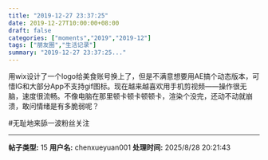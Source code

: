 ```yaml
---
title: "2019-12-27 23:37:25"
date: 2019-12-27T10:00:00+08:00
draft: false
categories: ["moments","2019","2019-12"]
tags: ["朋友圈","生活记录"]
summary: "2019-12-27 23:37:25..."
---
```


用wix设计了一个logo给美食账号换上了，但是不满意想要用AE搞个动态版本，可惜IG和大部分App不支持gif图标。现在越来越喜欢用手机剪视频——操作很无脑，速度很流畅。不像电脑在那里顿卡顿卡顿顿卡，渲染个没完，还动不动就崩溃，敢问情绪是有多脆弱呢？

#无耻地来舔一波粉丝关注

---

**帖子类型:** 15
**用户名:** chenxueyuan001
**处理时间:** 2025/8/28 20:21:43